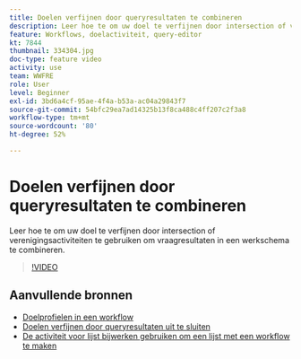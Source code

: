 ```yaml
---
title: Doelen verfijnen door queryresultaten te combineren
description: Leer hoe te om uw doel te verfijnen door intersection of verenigingsactiviteiten te gebruiken om vraagresultaten in een werkschema te combineren.
feature: Workflows, doelactiviteit, query-editor
kt: 7844
thumbnail: 334304.jpg
doc-type: feature video
activity: use
team: WWFRE
role: User
level: Beginner
exl-id: 3bd6a4cf-95ae-4f4a-b53a-ac04a29843f7
source-git-commit: 54bfc29ea7ad14325b13f8ca488c4ff207c2f3a8
workflow-type: tm+mt
source-wordcount: '80'
ht-degree: 52%

---
```


# Doelen verfijnen door queryresultaten te combineren

Leer hoe te om uw doel te verfijnen door intersection of verenigingsactiviteiten te gebruiken om vraagresultaten in een werkschema te combineren.

>[!VIDEO](https://video.tv.adobe.com/v/334304?quality=12)

## Aanvullende bronnen

* [Doelprofielen in een workflow](/help/profile-management/target-profiles-in-a-workflow.md)
* [Doelen verfijnen door queryresultaten uit te sluiten](/help/process-management/refine-targets-by-excluding-query-results.md)
* [De activiteit voor lijst bijwerken gebruiken om een lijst met een workflow te maken](/help/process-management/use-the-update-list-activity.md)
